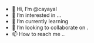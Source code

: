- 👋 Hi, I’m @cayayal 
- 👀 I’m interested in ...
- 🌱 I’m currently learning 
- 💞️ I’m looking to collaborate on .
- 📫 How to reach me ..

<!---
cayayal/cayayal is a ✨ special ✨ repository because its `README.md` (this file) appears on your GitHub profile.
You can click the Preview link to take a look at your changes.
--->
